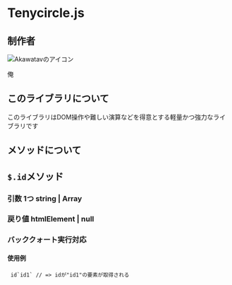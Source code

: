 # Tenycircle.js
## 制作者
![Akawatavのアイコン](https://avatars.githubusercontent.com/u/127651665?s=40&v=4)

俺
## このライブラリについて
このライブラリはDOM操作や難しい演算などを得意とする軽量かつ強力なライブラリです
## メソッドについて
## `$.id`メソッド
### 引数 1つ string | Array
### 戻り値 htmlElement | null
### バッククォート実行対応
#### 使用例
``` id`id1` // => idが"id1"の要素が取得される```
